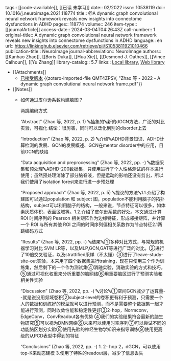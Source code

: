 tags:: [[code-availiable]], [[已读 未学习]]
date:: 02/2022
issn:: 10538119
doi:: 10.1016/j.neuroimage.2021.118774
title:: @A dynamic graph convolutional neural network framework reveals new insights into connectome dysfunctions in ADHD
pages:: 118774
volume:: 246
item-type:: [[journalArticle]]
access-date:: 2024-03-04T04:26:43Z
call-number:: 1
original-title:: A dynamic graph convolutional neural network framework reveals new insights into connectome dysfunctions in ADHD
language:: en
url:: https://linkinghub.elsevier.com/retrieve/pii/S1053811921010466
publication-title:: NeuroImage
journal-abbreviation:: NeuroImage
authors:: [[Kanhao Zhao]], [[Boris Duka]], [[Hua Xie]], [[Desmond J. Oathes]], [[Vince Calhoun]], [[Yu Zhang]]
library-catalog:: 5.7
links:: [Local library](zotero://select/library/items/HNUEKXYA), [Web library](https://www.zotero.org/users/13743486/items/HNUEKXYA)

- [[Attachments]]
	- [已接受版本](https://www.ncbi.nlm.nih.gov/pmc/articles/PMC10569447/pdf/nihms-1773458.pdf) {{zotero-imported-file QMT4ZPSV, "Zhao 等 - 2022 - A dynamic graph convolutional neural network frame.pdf"}}
- [[Notes]]
	- 如何通过皮尔逊系数构建脑图？
	  
	  两跳编码方式
	  
	  “Abstract” (Zhao 等, 2022, p. 1) 🔤抽象的🔤新的dGCN方法，广泛的对比实验，可视化
	  结论：很厉害，同时可以泛化到别的disorder上去
	  
	  “Introduction” (Zhao 等, 2022, p. 2) 🔤介绍🔤ADHD背景知识、ADHD计算检测的发展、GCN的发展概述、GCN在mentor disorder中的应用，目前GCN的缺陷
	  
	  “Data acquisition and preprocessing” (Zhao 等, 2022, pp. -) 🔤数据采集​​和预处理🔤ADHD-200数据集，只使用进行了个人性格测试的样本进行使用；虽然预处理消除了部分脑脊液，但是运动的影响还没有剪出，所以我们使用了isolation forest来进行进一步预处理
	  
	  “Proposed approach” (Zhao 等, 2022, p. 5) 🔤提议的方法🔤1.1.介绍了构建图可以通过population 和 subject 图，population不能利用脑子的拓扑结构，subject可以利用脑子的结构，一般来说，节点特征可以很多，如体素灰质体积，表面区域等。1.2.介绍了皮尔逊系数的好处。本文通过计算 ROI 时间序列的 Pearson 相关矩阵作为边缘特征，形成邻接矩阵，并计算一个 ROI 与所有其他 ROI 之间的时间序列偏相关系数作为节点特征2.1两跳编码方式
	  
	  “Results” (Zhao 等, 2022, pp. -) 🔤结果🔤①多种对比方式，与常规的机器学习对比 SVM LR等，以及MLP,GCN,GAT等进行广泛的对比。②进行了10倍交叉验证，以及strattified采样（不太懂）③进行了leave-study-site-out实验，本来用了四个数据集进行training，现在只使用三个作为训练集，然后剩下的一个作为测试集④消融实验，消融实验的方式和技巧。⑤通过可视化权重来分析重要的脑网络⑥用重要脑区进行了预测实验和相关性实验
	  
	  “Discussion” (Zhao 等, 2022, pp. -) 🔤讨论🔤①空间GCN减少了运算量--就是说没用频域卷积②subject-level的卷积更有利于预测，只需要一个人的数据和训练好的模型就可以进行预测，而不是需要整个数据集一起才能进行预测，同时收敛性能和稳定性更好③2-hop，Normconv，EdgeConv，ConvReadout各有优势 ④我们的实验结果符合最新的脑生物研究⑤可以视为DMN网络⑥未来可以使用时空序列⑦可以尝试不同的功能脑区划分实验⑧使用先验的神经生物学知识来指导训练⑨使用更高级的从PCD表型中得到的特征
	  
	  “Conclusions” (Zhao 等, 2022, pp. -) 1. 2- hop 2，dGCN，可以使用top-K来动态建模 3.使用了特殊的readout层，减少了信息丢失